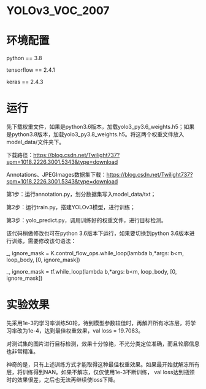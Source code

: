 # YOLOv3_VOC_2007

# 环境配置

python == 3.8

tensorflow == 2.4.1

keras == 2.4.3

# 运行

先下载权重文件，如果是python3.6版本，加载yolo3_py3.6_weights.h5；如果是python3.8版本，加载yolo3_py3.8_weights.h5。将这两个权重文件放入model_data/文件夹下。

下载路径：https://blog.csdn.net/Twilight737?spm=1018.2226.3001.5343&type=download

Annotations、JPEGImages数据集下载：https://blog.csdn.net/Twilight737?spm=1018.2226.3001.5343&type=download

第1步：运行annotation.py，划分数据集写入model_data/txt；

第2步：运行train.py，搭建YOLOv3模型，进行训练；

第3步：yolo_predict.py，调用训练好的权重文件，进行目标检测。

该代码稍做修改也可在python 3.6版本下运行，如果要切换到python 3.6版本进行训练，需要修改该句语法：

 _, ignore_mask = K.control_flow_ops.while_loop(lambda b,*args: b<m, loop_body, [0, ignore_mask])
 
 _, ignore_mask = tf.while_loop(lambda b,*args: b<m, loop_body, [0, ignore_mask])


# 实验效果

先采用1e-3的学习率训练50轮，待到模型参数较佳时，再解开所有冰冻层，将学习率改为1e-4，达到最佳权重效果，val loss = 19.7083。

对测试集的图片进行目标检测，效果十分惊艳，不光分类定位准确，而且轮廓信息也非常精准。

神奇的是，只有上述训练方式才能取得这种最佳权重效果。如果最开始就解冻所有层，将训练得到NAN。如果不解冻，仅仅使用1e-3不断训练， val loss达到瓶颈时的效果很差，之后也无法再继续使loss下降。
